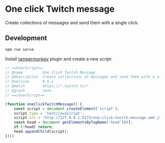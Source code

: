 # One click Twitch message

Create collections of messages and send them with a single click.

## Development

```bash
npm run serve
```

Install [tampermonkey](https://www.tampermonkey.net/) plugin and create a new script:

```javascript
// ==UserScript==
// @name         One Click Twitch Message
// @description  Create collections of messages and send them with a single click.
// @version      0.0.1
// @match        https://*.twitch.tv/*
// @grant        none
// ==/UserScript==

(function oneClickTwitchMessage() {
    const script = document.createElement('script');
    script.type = 'text/javascript';
    script.src = 'http://127.0.0.1:5173/one-click-twitch-message.umd.js';
    const head = document.getElementsByTagName('head')[0];
    if (!head) return;
    head.appendChild(script);
})()
```
